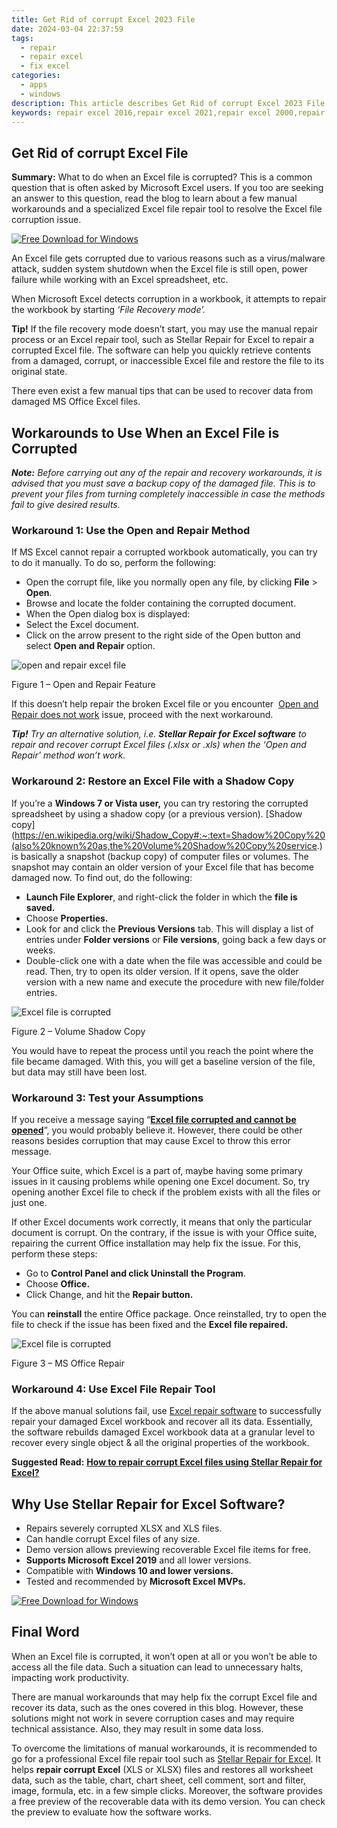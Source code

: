 ```yaml
---
title: Get Rid of corrupt Excel 2023 File
date: 2024-03-04 22:37:59
tags: 
  - repair
  - repair excel
  - fix excel
categories: 
  - apps
  - windows
description: This article describes Get Rid of corrupt Excel 2023 File
keywords: repair excel 2016,repair excel 2021,repair excel 2000,repair .xltx,repair .xlsm
---
```


## Get Rid of corrupt Excel File

**Summary:** What to do when an Excel file is corrupted? This is a common question that is often asked by Microsoft Excel users. If you too are seeking an answer to this question, read the blog to learn about a few manual workarounds and a specialized Excel file repair tool to resolve the Excel file corruption issue.

[![Free Download for Windows](https://www.stellarinfo.com/images/free-download-windows.png)](https://tools.techidaily.com/stellardata-recovery/repaire-for-excel/ "Free Download for Windows")

An Excel file gets corrupted due to various reasons such as a virus/malware attack, sudden system shutdown when the Excel file is still open, power failure while working with an Excel spreadsheet, etc.

When Microsoft Excel detects corruption in a workbook, it attempts to repair the workbook by starting _‘File Recovery mode’._

**Tip!** If the file recovery mode doesn’t start, you may use the manual repair process or an Excel repair tool, such as Stellar Repair for Excel to repair a corrupted Excel file. The software can help you quickly retrieve contents from a damaged, corrupt, or inaccessible Excel file and restore the file to its original state.

There even exist a few manual tips that can be used to recover data from damaged MS Office Excel files.

## **Workarounds to Use When an Excel File is Corrupted**

**_Note:_** _Before carrying out any of the repair and recovery workarounds, it is advised that you must save a backup copy of the damaged file. This is to prevent your files from turning completely inaccessible in case the methods fail to give desired results._

### **Workaround 1: Use the Open and Repair Method**

If MS Excel cannot repair a corrupted workbook automatically, you can try to do it manually. To do so, perform the following:

- Open the corrupt file, like you normally open any file, by clicking **File** > **Open**.
- Browse and locate the folder containing the corrupted document.
- When the Open dialog box is displayed:
- Select the Excel document.
- Click on the arrow present to the right side of the Open button and select **Open and Repair** option.

![open and repair excel file](https://cdn-cmlep.nitrocdn.com/DLSjJVyzoVcUgUSBlgyEUoGMDKLbWXQr/assets/images/optimized/rev-2658c43/www.stellarinfo.com/blog/wp-content/uploads/2020/07/open-and-repair.jpg)

Figure 1 – Open and Repair Feature

If this doesn’t help repair the broken Excel file or you encounter  [Open and Repair does not work](https://tools.techidaily.com/stellardata-recovery/repaire-for-excel/) issue, proceed with the next workaround.

**_Tip!_** _Try an alternative solution, i.e._ **_Stellar Repair for Excel software_** _to repair and recover corrupt Excel files (.xlsx or .xls) when the ‘Open and Repair’ method won’t work._  

### **Workaround 2: Restore an Excel File with a Shadow Copy**

If you’re a **Windows 7 or Vista user,** you can try restoring the corrupted spreadsheet by using a shadow copy (or a previous version). [Shadow copy](<https://en.wikipedia.org/wiki/Shadow_Copy#:~:text=Shadow%20Copy%20(also%20known%20as,the%20Volume%20Shadow%20Copy%20service>.) is basically a snapshot (backup copy) of computer files or volumes. The snapshot may contain an older version of your Excel file that has become damaged now. To find out, do the following:

- **Launch File Explorer**, and right-click the folder in which the **file is saved.**
- Choose **Properties.**
- Look for and click the **Previous Versions** tab. This will display a list of entries under **Folder versions** or **File versions**, going back a few days or weeks.
- Double-click one with a date when the file was accessible and could be read. Then, try to open its older version. If it opens, save the older version with a new name and execute the procedure with new file/folder entries.

![Excel file is corrupted](https://cdn-cmlep.nitrocdn.com/DLSjJVyzoVcUgUSBlgyEUoGMDKLbWXQr/assets/images/optimized/rev-2658c43/www.stellarinfo.com/blog/wp-content/uploads/2017/09/Shadow-copy.png)

Figure 2 – Volume Shadow Copy

You would have to repeat the process until you reach the point where the file became damaged. With this, you will get a baseline version of the file, but data may still have been lost.

### **Workaround 3: Test your Assumptions**

If you receive a message saying “[**Excel file corrupted and cannot be opened**](https://tools.techidaily.com/stellardata-recovery/repaire-for-excel/)”, you would probably believe it. However, there could be other reasons besides corruption that may cause Excel to throw this error message.

Your Office suite, which Excel is a part of, maybe having some primary issues in it causing problems while opening one Excel document. So, try opening another Excel file to check if the problem exists with all the files or just one.

If other Excel documents work correctly, it means that only the particular document is corrupt. On the contrary, if the issue is with your Office suite, repairing the current Office installation may help fix the issue. For this, perform these steps:

- Go to **Control Panel and click Uninstall** **the Program**.
- Choose **Office.**
- Click Change, and hit the **Repair button.**

You can **reinstall** the entire Office package. Once reinstalled, try to open the file to check if the issue has been fixed and the **Excel file repaired.**

![Excel file is corrupted](https://cdn-cmlep.nitrocdn.com/DLSjJVyzoVcUgUSBlgyEUoGMDKLbWXQr/assets/images/optimized/rev-2658c43/www.stellarinfo.com/blog/wp-content/uploads/2017/09/Repair-MS-Office.jpg)

Figure 3 – MS Office Repair

### **Workaround 4: Use Excel File Repair Tool**

If the above manual solutions fail, use [Excel repair software](https://tools.techidaily.com/stellardata-recovery/repaire-for-excel/) to successfully repair your damaged Excel workbook and recover all its data. Essentially, the software rebuilds damaged Excel workbook data at a granular level to recover every single object & all the original properties of the workbook.

**Suggested Read:** [**How to repair corrupt Excel files using Stellar Repair for Excel?**](https://tools.techidaily.com/stellardata-recovery/repaire-for-excel/)

## **Why Use Stellar Repair for Excel Software?**

- Repairs severely corrupted XLSX and XLS files.
- Can handle corrupt Excel files of any size.
- Demo version allows previewing recoverable Excel file items for free.
- **Supports Microsoft Excel 2019** and all lower versions.
- Compatible with **Windows 10 and lower versions.**
- Tested and recommended by **Microsoft Excel MVPs.**

[![Free Download for Windows](https://cdn-cmlep.nitrocdn.com/DLSjJVyzoVcUgUSBlgyEUoGMDKLbWXQr/assets/images/optimized/rev-2658c43/www.stellarinfo.com/blog/wp-content/uploads/2023/01/Free-download-for-windows-1.png)](https://tools.techidaily.com/stellardata-recovery/repaire-for-excel/)

## **Final Word**

When an Excel file is corrupted, it won’t open at all or you won’t be able to access all the file data. Such a situation can lead to unnecessary halts, impacting work productivity.

There are manual workarounds that may help fix the corrupt Excel file and recover its data, such as the ones covered in this blog. However, these solutions might not work in severe corruption cases and may require technical assistance. Also, they may result in some data loss.

To overcome the limitations of manual workarounds, it is recommended to go for a professional Excel file repair tool such as [Stellar Repair for Excel](https://tools.techidaily.com/stellardata-recovery/repaire-for-excel/). It helps **repair corrupt Excel** (XLS or XLSX) files and restores all worksheet data, such as the table, chart, chart sheet, cell comment, sort and filter, image, formula, etc. in a few simple clicks. Moreover, the software provides a free preview of the recoverable data with its demo version. You can check the preview to evaluate how the software works.




<ins class="adsbygoogle"
     style="display:block"
     data-ad-client="ca-pub-7571918770474297"
     data-ad-slot="8358498916"
     data-ad-format="auto"
     data-full-width-responsive="true"></ins>
<ins class="adsbygoogle"
    style="display:block"
    data-ad-format="autorelaxed"
    data-ad-client="ca-pub-7571918770474297"
    data-ad-slot="1223367746"></ins>

